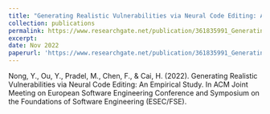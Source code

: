 ```yaml
---
title: "Generating Realistic Vulnerabilities via Neural Code Editing: An Empirical Study"
collection: publications
permalink: https://www.researchgate.net/publication/361835991_Generating_Realistic_Vulnerabilities_via_Neural_Code_Editing_An_Empirical_Study
excerpt: 
date: Nov 2022
paperurl: 'https://www.researchgate.net/publication/361835991_Generating_Realistic_Vulnerabilities_via_Neural_Code_Editing_An_Empirical_Study'
---
```

Nong, Y., Ou, Y., Pradel, M., Chen, F., & Cai, H. (2022). Generating Realistic Vulnerabilities via Neural Code Editing: An Empirical Study. In ACM Joint Meeting on European Software Engineering Conference and Symposium on the Foundations of Software Engineering (ESEC/FSE).

